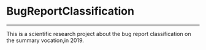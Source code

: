 # BugReportClassification
-----------------

This is a scientific research project about the bug report classification on the summary vocation,in 2019.
